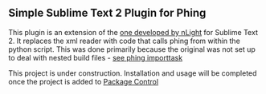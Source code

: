 ## Simple Sublime Text 2 Plugin for Phing

This plugin is an extension of the [one developed by nLight](https://github.com/nLight/Phing) for Sublime Text 2.  It replaces the xml reader with code that calls phing from within the python script.  This was done primarily because the original was not set up to deal with nested build files - [see phing importtask](http://www.phing.info/docs/guide/stable/chapters/appendixes/AppendixB-CoreTasks.html#ImportTask)

This project is under construction.  Installation and usage will be completed once the project is added to [Package Control](https://sublime.wbond.net/)